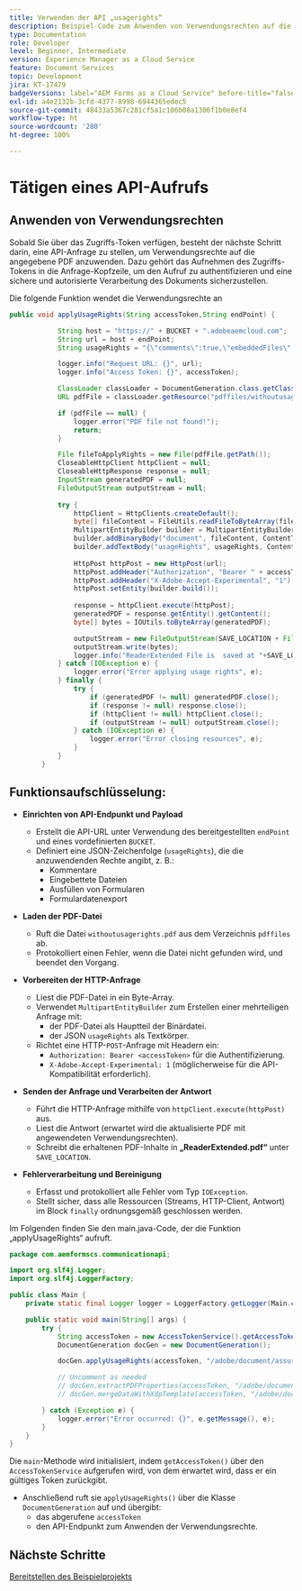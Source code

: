 ```yaml
---
title: Verwenden der API „usagerights“
description: Beispiel-Code zum Anwenden von Verwendungsrechten auf die bereitgestellte PDF
type: Documentation
role: Developer
level: Beginner, Intermediate
version: Experience Manager as a Cloud Service
feature: Document Services
topic: Development
jira: KT-17479
badgeVersions: label="AEM Forms as a Cloud Service" before-title="false"
exl-id: a4e2132b-3cfd-4377-8998-6944365edec5
source-git-commit: 48433a5367c281cf5a1c106b08a1306f1b0e8ef4
workflow-type: ht
source-wordcount: '280'
ht-degree: 100%

---
```


# Tätigen eines API-Aufrufs

## Anwenden von Verwendungsrechten

Sobald Sie über das Zugriffs-Token verfügen, besteht der nächste Schritt darin, eine API-Anfrage zu stellen, um Verwendungsrechte auf die angegebene PDF anzuwenden. Dazu gehört das Aufnehmen des Zugriffs-Tokens in die Anfrage-Kopfzeile, um den Aufruf zu authentifizieren und eine sichere und autorisierte Verarbeitung des Dokuments sicherzustellen.

Die folgende Funktion wendet die Verwendungsrechte an

```java
public void applyUsageRights(String accessToken,String endPoint) {

            String host = "https://" + BUCKET + ".adobeaemcloud.com";
            String url = host + endPoint;
            String usageRights = "{\"comments\":true,\"embeddedFiles\":true,\"formFillIn\":true,\"formDataExport\":true}";

            logger.info("Request URL: {}", url);
            logger.info("Access Token: {}", accessToken);

            ClassLoader classLoader = DocumentGeneration.class.getClassLoader();
            URL pdfFile = classLoader.getResource("pdffiles/withoutusagerights.pdf");

            if (pdfFile == null) {
                logger.error("PDF file not found!");
                return;
            }

            File fileToApplyRights = new File(pdfFile.getPath());
            CloseableHttpClient httpClient = null;
            CloseableHttpResponse response = null;
            InputStream generatedPDF = null;
            FileOutputStream outputStream = null;
            
            try {
                httpClient = HttpClients.createDefault();
                byte[] fileContent = FileUtils.readFileToByteArray(fileToApplyRights);
                MultipartEntityBuilder builder = MultipartEntityBuilder.create();
                builder.addBinaryBody("document", fileContent, ContentType.create("application/pdf"),fileToApplyRights.getName());
                builder.addTextBody("usageRights", usageRights, ContentType.APPLICATION_JSON);
                
                HttpPost httpPost = new HttpPost(url);
                httpPost.addHeader("Authorization", "Bearer " + accessToken);
                httpPost.addHeader("X-Adobe-Accept-Experimental", "1");
                httpPost.setEntity(builder.build());
                
                response = httpClient.execute(httpPost);
                generatedPDF = response.getEntity().getContent();
                byte[] bytes = IOUtils.toByteArray(generatedPDF);

                outputStream = new FileOutputStream(SAVE_LOCATION + File.separator + "ReaderExtended.pdf");
                outputStream.write(bytes);
                logger.info("ReaderExtended File is  saved at "+SAVE_LOCATION);
            } catch (IOException e) {
                logger.error("Error applying usage rights", e);
            } finally {
                try {
                    if (generatedPDF != null) generatedPDF.close();
                    if (response != null) response.close();
                    if (httpClient != null) httpClient.close();
                    if (outputStream != null) outputStream.close();
                } catch (IOException e) {
                    logger.error("Error closing resources", e);
                }
            }
        }
```

## Funktionsaufschlüsselung:



* **Einrichten von API-Endpunkt und Payload**
   * Erstellt die API-URL unter Verwendung des bereitgestellten `endPoint` und eines vordefinierten `BUCKET`.
   * Definiert eine JSON-Zeichenfolge (`usageRights`), die die anzuwendenden Rechte angibt, z. B.:
      * Kommentare
      * Eingebettete Dateien
      * Ausfüllen von Formularen
      * Formulardatenexport

* **Laden der PDF-Datei**
   * Ruft die Datei `withoutusagerights.pdf` aus dem Verzeichnis `pdffiles` ab.
   * Protokolliert einen Fehler, wenn die Datei nicht gefunden wird, und beendet den Vorgang.

* **Vorbereiten der HTTP-Anfrage**
   * Liest die PDF-Datei in ein Byte-Array.
   * Verwendet `MultipartEntityBuilder` zum Erstellen einer mehrteiligen Anfrage mit:
      * der PDF-Datei als Hauptteil der Binärdatei.
      * der JSON `usageRights` als Textkörper.
   * Richtet eine HTTP-`POST`-Anfrage mit Headern ein:
      * `Authorization: Bearer <accessToken>` für die Authentifizierung.
      * `X-Adobe-Accept-Experimental: 1` (möglicherweise für die API-Kompatibilität erforderlich).

* **Senden der Anfrage und Verarbeiten der Antwort**
   * Führt die HTTP-Anfrage mithilfe von `httpClient.execute(httpPost)` aus.
   * Liest die Antwort (erwartet wird die aktualisierte PDF mit angewendeten Verwendungsrechten).
   * Schreibt die erhaltenen PDF-Inhalte in **„ReaderExtended.pdf“** unter `SAVE_LOCATION`.

* **Fehlerverarbeitung und Bereinigung**
   * Erfasst und protokolliert alle Fehler vom Typ `IOException`.
   * Stellt sicher, dass alle Ressourcen (Streams, HTTP-Client, Antwort) im Block `finally` ordnungsgemäß geschlossen werden.

Im Folgenden finden Sie den main.java-Code, der die Funktion „applyUsageRights“ aufruft.

```java
package com.aemformscs.communicationapi;

import org.slf4j.Logger;
import org.slf4j.LoggerFactory;

public class Main {
    private static final Logger logger = LoggerFactory.getLogger(Main.class);

    public static void main(String[] args) {
        try {
            String accessToken = new AccessTokenService().getAccessToken();
            DocumentGeneration docGen = new DocumentGeneration();

            docGen.applyUsageRights(accessToken, "/adobe/document/assure/usagerights");

            // Uncomment as needed
            // docGen.extractPDFProperties(accessToken, "/adobe/document/extract/pdfproperties");
            // docGen.mergeDataWithXdpTemplate(accessToken, "/adobe/document/generate/pdfform");

        } catch (Exception e) {
            logger.error("Error occurred: {}", e.getMessage(), e);
        }
    }
}
```

Die `main`-Methode wird initialisiert, indem `getAccessToken()` über den `AccessTokenService` aufgerufen wird, von dem erwartet wird, dass er ein gültiges Token zurückgibt.

* Anschließend ruft sie `applyUsageRights()` über die Klasse `DocumentGeneration` auf und übergibt:
   * das abgerufene `accessToken`
   * den API-Endpunkt zum Anwenden der Verwendungsrechte.


## Nächste Schritte

[Bereitstellen des Beispielprojekts](sample-project.md)
